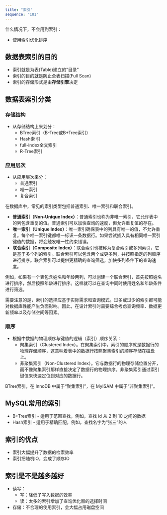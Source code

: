 ```yaml
---
title: "索引"
sequence: "101"
---
```


什么情况下，不会用到索引：

- 使用索引优化排序

## 数据表索引的目的

- 索引就是为表(Table)建立的”目录”
- 索引的目的就是防止全表扫描(Full Scan)
- 索引的存储形式是由**存储引擎**决定

## 数据表索引分类

### 存储结构

- 从存储结构上来划分：
    - BTree索引（B-Tree或B+Tree索引）
    - Hash索 引
    - full-index全文索引
    - R-Tree索引

### 应用层次

- 从应用层次来分：
    - 普通索引
    - 唯一索引
    - 复合索引

在数据库中，常见的索引类型包括普通索引、唯一索引和联合索引。

- **普通索引（Non-Unique Index）**：普通索引也称为非唯一索引，它允许表中的列包含重复的值。普通索引可以加快查询的速度，但允许重复值的存在。
- **唯一索引（Unique Index）**：唯一索引确保表中的列具有唯一的值，不允许重复。每个唯一索引键都唯一标识一条数据行。如果尝试插入具有相同唯一索引键值的数据，将会触发唯一性约束错误。
- **联合索引（Composite Index）**：联合索引也被称为复合索引或多列索引，它是基于多个列的索引。联合索引可以包含两个或更多列，并按照指定的列顺序进行排序。联合索引可以提供更精确的查询筛选，加快多列条件下的查询速度。



例如，如果有一个表包含姓名和年龄两列，可以创建一个联合索引，首先按照姓名进行排序，然后按照年龄进行排序。这样就可以在查询中同时使用姓名和年龄条件进行筛选。

需要注意的是，索引的选择应基于实际需求和查询模式。过多或过少的索引都可能对数据库性能产生负面影响。因此，在设计索引时需要综合考虑查询频率、数据更新频率以及存储空间等因素。

### 顺序

- 根据中数据的物理顺序与键值的逻辑（索引）顺序关系：
    - 聚集索引（Clustered Index）。在聚集索引中，索引的顺序就是数据行的物理存储顺序，这意味着表中的数据行按照聚集索引的顺序存储在磁盘上。
    - 非聚集索引（Non-Clustered Index）。它与数据行的物理存储位置分开，而不像聚集索引那样直接决定了数据行的物理排序。非聚集索引通过索引键值来快速定位到对应的数据行。

BTree索引，在 InnoDB 中属于“聚集索引”，在 MyISAM 中属于“非聚集索引”。

## MySQL常用的索引

- B+Tree索引 - 适用于范围查找，例如，查找 id 从 2 到 10 之间的数据
- Hash索引 - 适用于精确匹配，例如，查找名字为“张三”的人

## 索引的优点

- 索引大幅提升了数据的检索效率
- 索引把随机IO，变成了顺序IO

## 索引是不是越多越好

- 读写：
    - 写：降低了写入数据的效率
    - 读：太多的索引增加了查询优化器的选择时间
- 存储：不合理的使用索引，会大幅占用磁盘空间


